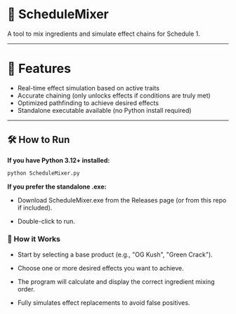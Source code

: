 # 📜 ScheduleMixer
A tool to mix ingredients and simulate effect chains for Schedule 1.

---

# 🚀 Features
- Real-time effect simulation based on active traits
- Accurate chaining (only unlocks effects if conditions are truly met)
- Optimized pathfinding to achieve desired effects
- Standalone executable available (no Python install required)

---

## 🛠 How to Run

**If you have Python 3.12+ installed:**

```bash
python ScheduleMixer.py
```

**If you prefer the standalone .exe:**

- Download ScheduleMixer.exe from the Releases page (or from this repo if included).

- Double-click to run.



### 🎯 How it Works
- Start by selecting a base product (e.g., "OG Kush", "Green Crack").

- Choose one or more desired effects you want to achieve.

- The program will calculate and display the correct ingredient mixing order.

- Fully simulates effect replacements to avoid false positives.


